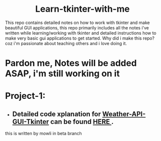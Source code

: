 <h1 align='center'>Learn-tkinter-with-me</h1>
This repo contains detailed notes on how to work with tkinter and make beautiful GUI applications, this repo primarily includes all the notes i've written while learning/working with tkinter and  detailed instructions how to make very basic gui applications to get started. Why did i make this repo? coz i'm passionate about teaching others and i love doing it.

# Pardon me, Notes will be added ASAP, i'm still working on it

# Project-1:

- ## Detailed code xplanation for <a href='https://github.com/sasivatsal7122/Weather-API-GUI-Tkinter'>Weather-API-GUI-Tkinter</a> can be found <a href='https://harshamalla.github.io/weather-api-notes/'> HERE </a>.

this is written by mowli in beta branch
